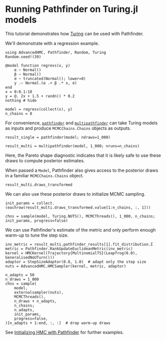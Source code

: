# Running Pathfinder on Turing.jl models

This tutorial demonstrates how [Turing](https://turing.ml/stable/) can be used with Pathfinder.

We'll demonstrate with a regression example.

```@example 1
using AdvancedHMC, Pathfinder, Random, Turing
Random.seed!(39)

@model function regress(x, y)
    α ~ Normal()
    β ~ Normal()
    σ ~ truncated(Normal(); lower=0)
    y .~ Normal.(α .+ β .* x, σ)
end
x = 0:0.1:10
y = @. 2x + 1.5 + randn() * 0.2
nothing # hide
```

```@example 1
model = regress(collect(x), y)
n_chains = 8
```

For convenience, [`pathfinder`](@ref) and [`multipathfinder`](@ref) can take Turing models as inputs and produce `MCMCChains.Chains` objects as outputs.

```@example 1
result_single = pathfinder(model; ndraws=1_000)
```

```@example 1
result_multi = multipathfinder(model, 1_000; nruns=n_chains)
```

Here, the Pareto shape diagnostic indicates that it is likely safe to use these draws to compute posterior estimates.

When passed a `Model`, Pathfinder also gives access to the posterior draws in a familiar `MCMCChains.Chains` object.

```@example 1
result_multi.draws_transformed
```

We can also use these posterior draws to initialize MCMC sampling.

```@example 1
init_params = collect.(eachrow(result_multi.draws_transformed.value[1:n_chains, :, 1]))
```

```@example 1
chns = sample(model, Turing.NUTS(), MCMCThreads(), 1_000, n_chains; init_params, progress=false)
```

We can use Pathfinder's estimate of the metric and only perform enough warm-up to tune the step size.

```@example 1
inv_metric = result_multi.pathfinder_results[1].fit_distribution.Σ
metric = Pathfinder.RankUpdateEuclideanMetric(inv_metric)
kernel = HMCKernel(Trajectory{MultinomialTS}(Leapfrog(0.0), GeneralisedNoUTurn()))
adaptor = StepSizeAdaptor(0.8, 1.0)  # adapt only the step size
nuts = AdvancedHMC.HMCSampler(kernel, metric, adaptor)

n_adapts = 50
n_draws = 1_000
chns = sample(
    model,
    externalsampler(nuts),
    MCMCThreads(),
    n_draws + n_adapts,
    n_chains;
    n_adapts,
    init_params,
    progress=false,
)[n_adapts + 1:end, :, :]  # drop warm-up draws
```

See [Initializing HMC with Pathfinder](@ref) for further examples.
